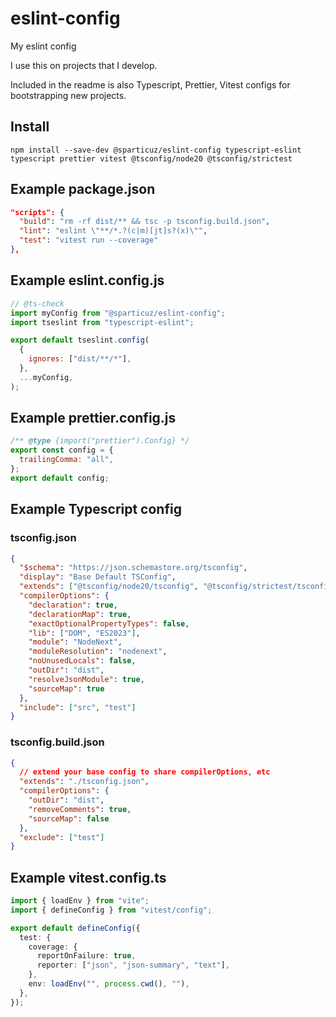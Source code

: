# eslint-config

My eslint config

I use this on projects that I develop.

Included in the readme is also Typescript, Prettier, Vitest configs for bootstrapping new projects.

## Install

`npm install --save-dev @sparticuz/eslint-config typescript-eslint typescript prettier vitest @tsconfig/node20 @tsconfig/strictest`

## Example package.json

```json
"scripts": {
  "build": "rm -rf dist/** && tsc -p tsconfig.build.json",
  "lint": "eslint \"**/*.?(c|m)[jt]s?(x)\"",
  "test": "vitest run --coverage"
},
```

## Example eslint.config.js

```js
// @ts-check
import myConfig from "@sparticuz/eslint-config";
import tseslint from "typescript-eslint";

export default tseslint.config(
  {
    ignores: ["dist/**/*"],
  },
  ...myConfig,
);
```

## Example prettier.config.js

```js
/** @type {import("prettier").Config} */
export const config = {
  trailingComma: "all",
};
export default config;
```

## Example Typescript config

### tsconfig.json

```json
{
  "$schema": "https://json.schemastore.org/tsconfig",
  "display": "Base Default TSConfig",
  "extends": ["@tsconfig/node20/tsconfig", "@tsconfig/strictest/tsconfig"],
  "compilerOptions": {
    "declaration": true,
    "declarationMap": true,
    "exactOptionalPropertyTypes": false,
    "lib": ["DOM", "ES2023"],
    "module": "NodeNext",
    "moduleResolution": "nodenext",
    "noUnusedLocals": false,
    "outDir": "dist",
    "resolveJsonModule": true,
    "sourceMap": true
  },
  "include": ["src", "test"]
}
```

### tsconfig.build.json

```json
{
  // extend your base config to share compilerOptions, etc
  "extends": "./tsconfig.json",
  "compilerOptions": {
    "outDir": "dist",
    "removeComments": true,
    "sourceMap": false
  },
  "exclude": ["test"]
}
```

## Example vitest.config.ts

```ts
import { loadEnv } from "vite";
import { defineConfig } from "vitest/config";

export default defineConfig({
  test: {
    coverage: {
      reportOnFailure: true,
      reporter: ["json", "json-summary", "text"],
    },
    env: loadEnv("", process.cwd(), ""),
  },
});
```
